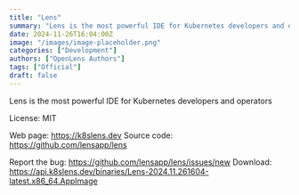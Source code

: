 ```yaml
---
title: "Lens"
summary: "Lens is the most powerful IDE for Kubernetes developers and operators"
date: 2024-11-26T16:04:00Z
image: "/images/image-placeholder.png"
categories: ["Development"]
authors: ["OpenLens Authors"]
tags: ["Official"]
draft: false
---
```


Lens is the most powerful IDE for Kubernetes developers and operators

License: MIT

Web page: <https://k8slens.dev>
Source code: <https://github.com/lensapp/lens>

Report the bug: <https://github.com/lensapp/lens/issues/new>
Download: <https://api.k8slens.dev/binaries/Lens-2024.11.261604-latest.x86_64.AppImage>
